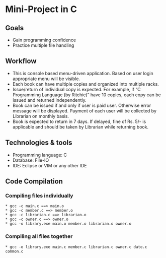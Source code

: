 # Mini-Project in C 

## Goals
* Gain programming confidence
* Practice multiple file handling

## Workflow
- This is console based menu-driven application. Based on user login appropriate menu will be
visible.
- Each book can have multiple copies and organized into multiple racks.
- Issue/return of individual copy is expected. For example, if “C Programming Language (by
Ritchie)” have 10 copies, each copy can be issued and returned independently.
- Book can be issued if and only if user is paid user. Otherwise error message will be displayed.
Payment of each user will be collected by Librarian on monthly basis.
- Book is expected to return in 7 days. If delayed, fine of Rs. 5/- is applicable and should be
taken by Librarian while returning book.

## Technologies & tools
- Programming language: C
- Database: File-IO
- IDE: Eclipse or VIM or any other IDE


## Code Compilation

### Compiling files individually
	* gcc -c main.c ==> main.o
	* gcc -c member.c ==> member.o
	* gcc -c librarian.c ==> librarian.o
	* gcc -c owner.c ==> owner.o
	* gcc -o library.exe main.o member.o librarian.o owner.o

### Compiling all files together
	* gcc -o library.exe main.c member.c librarian.c owner.c date.c common.c
